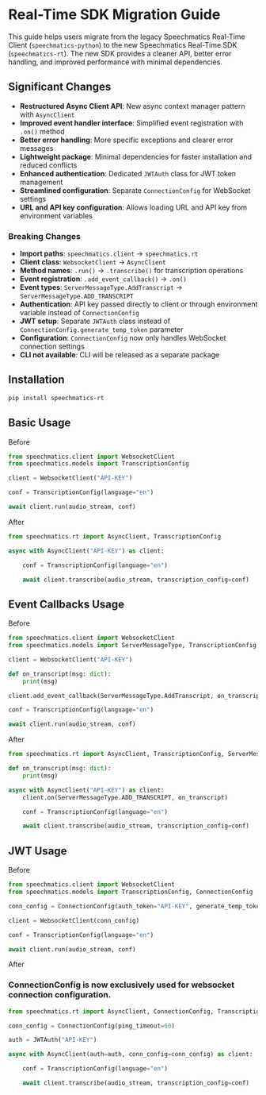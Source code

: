 # Real-Time SDK Migration Guide

This guide helps users migrate from the legacy Speechmatics Real-Time Client (`speechmatics-python`) to the new Speechmatics Real-Time SDK (`speechmatics-rt`). The new SDK provides a cleaner API, better error handling, and improved performance with minimal dependencies.

## Significant Changes

- **Restructured Async Client API**: New async context manager pattern with `AsyncClient`
- **Improved event handler interface**: Simplified event registration with `.on()` method
- **Better error handling**: More specific exceptions and clearer error messages
- **Lightweight package**: Minimal dependencies for faster installation and reduced conflicts
- **Enhanced authentication**: Dedicated `JWTAuth` class for JWT token management
- **Streamlined configuration**: Separate `ConnectionConfig` for WebSocket settings
- **URL and API key configuration**: Allows loading URL and API key from environment variables

### Breaking Changes

- **Import paths**: `speechmatics.client` → `speechmatics.rt`
- **Client class**: `WebsocketClient` → `AsyncClient`
- **Method names**: `.run()` → `.transcribe()` for transcription operations
- **Event registration**: `.add_event_callback()` → `.on()`
- **Event types**: `ServerMessageType.AddTranscript` → `ServerMessageType.ADD_TRANSCRIPT`
- **Authentication**: API key passed directly to client or through environment variable instead of `ConnectionConfig`
- **JWT setup**: Separate `JWTAuth` class instead of `ConnectionConfig.generate_temp_token` parameter
- **Configuration**: `ConnectionConfig` now only handles WebSocket connection settings
- **CLI not available**: CLI will be released as a separate package

## Installation

``` bash
pip install speechmatics-rt
```

## Basic Usage

Before

```python
from speechmatics.client import WebsocketClient
from speechmatics.models import TranscriptionConfig

client = WebsocketClient("API-KEY")

conf = TranscriptionConfig(language="en")

await client.run(audio_stream, conf)
```

After

```python
from speechmatics.rt import AsyncClient, TranscriptionConfig

async with AsyncClient("API-KEY") as client:

    conf = TranscriptionConfig(language="en")

    await client.transcribe(audio_stream, transcription_config=conf)
```

## Event Callbacks Usage

Before

```python
from speechmatics.client import WebsocketClient
from speechmatics.models import ServerMessageType, TranscriptionConfig

client = WebsocketClient("API-KEY")

def on_transcript(msg: dict):
    print(msg)

client.add_event_callback(ServerMessageType.AddTranscript, on_transcript)

conf = TranscriptionConfig(language="en")

await client.run(audio_stream, conf)
```

After

```python
from speechmatics.rt import AsyncClient, TranscriptionConfig, ServerMessageType

def on_transcript(msg: dict):
    print(msg)

async with AsyncClient("API-KEY") as client:
    client.on(ServerMessageType.ADD_TRANSCRIPT, on_transcript)

    conf = TranscriptionConfig(language="en")

    await client.transcribe(audio_stream, transcription_config=conf)
```

## JWT Usage

Before

```python
from speechmatics.client import WebsocketClient
from speechmatics.models import TranscriptionConfig, ConnectionConfig

conn_config = ConnectionConfig(auth_token="API-KEY", generate_temp_token=True)

client = WebsocketClient(conn_config)

conf = TranscriptionConfig(language="en")

await client.run(audio_stream, conf)
```

After

### ConnectionConfig is now exclusively used for websocket connection configuration.

```python
from speechmatics.rt import AsyncClient, ConnectionConfig, TranscriptionConfig, JWTAuth

conn_config = ConnectionConfig(ping_timeout=60)

auth = JWTAuth("API-KEY")

async with AsyncClient(auth=auth, conn_config=conn_config) as client:

    conf = TranscriptionConfig(language="en")

    await client.transcribe(audio_stream, transcription_config=conf)
```
